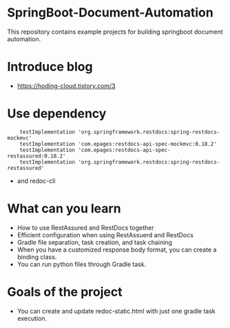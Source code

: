 # SpringBoot-Document-Automation
 This repository contains example projects for building springboot document automation.


# Introduce blog
- https://hoding-cloud.tistory.com/3

# Use dependency
```
    testImplementation 'org.springframework.restdocs:spring-restdocs-mockmvc'
    testImplementation 'com.epages:restdocs-api-spec-mockmvc:0.18.2'
    testImplementation 'com.epages:restdocs-api-spec-restassured:0.18.2'
    testImplementation 'org.springframework.restdocs:spring-restdocs-restassured'
```
- and redoc-cli

# What can you learn
- How to use RestAssured and RestDocs together
- Efficient configuration when using RestAssuerd and RestDocs
- Gradle file separation, task creation, and task chaining
- When you have a customized response body format, you can create a binding class.
- You can run python files through Gradle task.

# Goals of the project
- You can create and update redoc-static.html with just one gradle task execution.
